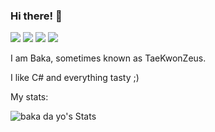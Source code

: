 ### Hi there! 👋

<img src="https://img.shields.io/badge/Discord-baka%20da%20yo%235522-%235865F2?logo=discord"/> ![](https://img.shields.io/github/followers/TaeKwonZeus?logo=github)
![](https://img.shields.io/github/stars/TaeKwonZeus?logo=github)
![](https://img.shields.io/reddit/user-karma/combined/TaeKwonZeuss?logo=reddit)

I am Baka, sometimes known as TaeKwonZeus.

I like C# and everything tasty ;)

My stats:

![baka da yo's Stats](https://github-readme-stats.vercel.app/api?username=TaeKwonZeus&show_icons=false&theme=calm)
